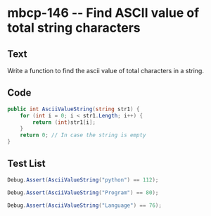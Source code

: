 # mbcp-146 -- Find ASCII value of total string characters

## Text

Write a function to find the ascii value of total characters in a string.

## Code

```csharp
public int AsciiValueString(string str1) {
    for (int i = 0; i < str1.Length; i++) {
        return (int)str1[i];
    }
    return 0; // In case the string is empty
}
```

## Test List

```csharp
Debug.Assert(AsciiValueString("python") == 112);
```

```csharp
Debug.Assert(AsciiValueString("Program") == 80);
```

```csharp
Debug.Assert(AsciiValueString("Language") == 76);
```
